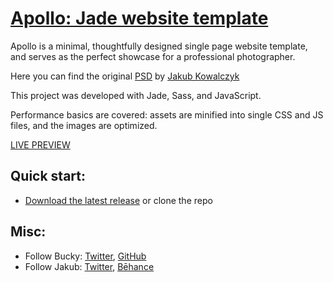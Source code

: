 # [Apollo: Jade website template](http://buckymaler.com/featured-work/apollo)

Apollo is a minimal, thoughtfully designed single page website template, and serves as the perfect showcase for a professional photographer.

Here you can find the original [PSD](https://symu.co/freebies/templates-4/apollo-psd-template/)
by [Jakub Kowalczyk](https://www.behance.net/jakubdesign)

This project was developed with Jade, Sass, and JavaScript.

Performance basics are covered: assets are minified into single CSS and JS files, and the images are optimized.

[LIVE PREVIEW](http://buckymaler.com/featured-work/apollo)

## Quick start:

* [Download the latest release](https://github.com/BuckyMaler/Apollo/archive/master.zip) or clone the repo

## Misc:

* Follow Bucky: [Twitter](https://twitter.com/BuckyMaler), [GitHub](https://github.com/BuckyMaler)
* Follow Jakub: [Twitter](https://twitter.com/jakubdesign), [Bēhance](https://www.behance.net/jakubdesign)
